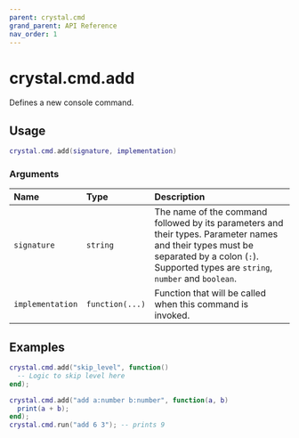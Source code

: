 ```yaml
---
parent: crystal.cmd
grand_parent: API Reference
nav_order: 1
---
```


# crystal.cmd.add

Defines a new console command.

## Usage

```lua
crystal.cmd.add(signature, implementation)
```

### Arguments

| Name             | Type            | Description                                                                                                                                                                                   |
| :--------------- | :-------------- | :-------------------------------------------------------------------------------------------------------------------------------------------------------------------------------------------- |
| `signature`      | `string`        | The name of the command followed by its parameters and their types. Parameter names and their types must be separated by a colon (`:`). Supported types are `string`, `number` and `boolean`. |
| `implementation` | `function(...)` | Function that will be called when this command is invoked.                                                                                                                                    |

## Examples

```lua
crystal.cmd.add("skip_level", function()
  -- Logic to skip level here
end);
```

```lua
crystal.cmd.add("add a:number b:number", function(a, b)
  print(a + b);
end);
crystal.cmd.run("add 6 3"); -- prints 9
```
